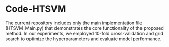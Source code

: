# Code-HTSVM
The current repository includes only the main implementation file (HTSVM_Main.py) that demonstrates the core functionality of the proposed method. 
In our experiments, we employed 10-fold cross-validation and grid search to optimize the hyperparameters and evaluate model performance.
